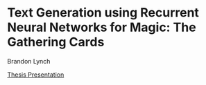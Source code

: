 # Text Generation using Recurrent Neural Networks for Magic: The Gathering Cards

Brandon Lynch

[Thesis Presentation](https://youtu.be/vNRrNw_zk6Y)